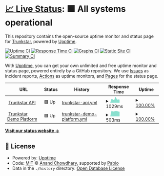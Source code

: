 # [📈 Live Status](https://status.trunkstar.com): <!--live status--> **🟩 All systems operational**

This repository contains the open-source uptime monitor and status page for [Trunkstar](https://trunkstar.com), powered by [Upptime](https://github.com/upptime/upptime).

[![Uptime CI](https://github.com/Trunkstar/status/workflows/Uptime%20CI/badge.svg)](https://github.com/Trunkstar/status/actions?query=workflow%3A%22Uptime+CI%22)
[![Response Time CI](https://github.com/Trunkstar/status/workflows/Response%20Time%20CI/badge.svg)](https://github.com/Trunkstar/status/actions?query=workflow%3A%22Response+Time+CI%22)
[![Graphs CI](https://github.com/Trunkstar/status/workflows/Graphs%20CI/badge.svg)](https://github.com/Trunkstar/status/actions?query=workflow%3A%22Graphs+CI%22)
[![Static Site CI](https://github.com/Trunkstar/status/workflows/Static%20Site%20CI/badge.svg)](https://github.com/Trunkstar/status/actions?query=workflow%3A%22Static+Site+CI%22)
[![Summary CI](https://github.com/Trunkstar/status/workflows/Summary%20CI/badge.svg)](https://github.com/Trunkstar/status/actions?query=workflow%3A%22Summary+CI%22)

With [Upptime](https://upptime.js.org), you can get your own unlimited and free uptime monitor and status page, powered entirely by a GitHub repository. We use [Issues](https://github.com/Trunkstar/status/issues) as incident reports, [Actions](https://github.com/Trunkstar/status/actions) as uptime monitors, and [Pages](https://status.trunkstar.com) for the status page.

<!--start: status pages-->
<!-- This summary is generated by Upptime (https://github.com/upptime/upptime) -->
<!-- Do not edit this manually, your changes will be overwritten -->
<!-- prettier-ignore -->
| URL | Status | History | Response Time | Uptime |
| --- | ------ | ------- | ------------- | ------ |
| <img alt="" src="https://icons.duckduckgo.com/ip3/api.trunkstar.com.ico" height="13"> [Trunkstar API](https://api.trunkstar.com/status) | 🟩 Up | [trunkstar-api.yml](https://github.com/Trunkstar/status/commits/HEAD/history/trunkstar-api.yml) | <details><summary><img alt="Response time graph" src="./graphs/trunkstar-api/response-time-week.png" height="20"> 1029ms</summary><br><a href="https://status.trunkstar.com/history/trunkstar-api"><img alt="Response time 1093" src="https://img.shields.io/endpoint?url=https%3A%2F%2Fraw.githubusercontent.com%2FTrunkstar%2Fstatus%2FHEAD%2Fapi%2Ftrunkstar-api%2Fresponse-time.json"></a><br><a href="https://status.trunkstar.com/history/trunkstar-api"><img alt="24-hour response time 1124" src="https://img.shields.io/endpoint?url=https%3A%2F%2Fraw.githubusercontent.com%2FTrunkstar%2Fstatus%2FHEAD%2Fapi%2Ftrunkstar-api%2Fresponse-time-day.json"></a><br><a href="https://status.trunkstar.com/history/trunkstar-api"><img alt="7-day response time 1029" src="https://img.shields.io/endpoint?url=https%3A%2F%2Fraw.githubusercontent.com%2FTrunkstar%2Fstatus%2FHEAD%2Fapi%2Ftrunkstar-api%2Fresponse-time-week.json"></a><br><a href="https://status.trunkstar.com/history/trunkstar-api"><img alt="30-day response time 1072" src="https://img.shields.io/endpoint?url=https%3A%2F%2Fraw.githubusercontent.com%2FTrunkstar%2Fstatus%2FHEAD%2Fapi%2Ftrunkstar-api%2Fresponse-time-month.json"></a><br><a href="https://status.trunkstar.com/history/trunkstar-api"><img alt="1-year response time 1093" src="https://img.shields.io/endpoint?url=https%3A%2F%2Fraw.githubusercontent.com%2FTrunkstar%2Fstatus%2FHEAD%2Fapi%2Ftrunkstar-api%2Fresponse-time-year.json"></a></details> | <details><summary><a href="https://status.trunkstar.com/history/trunkstar-api">100.00%</a></summary><a href="https://status.trunkstar.com/history/trunkstar-api"><img alt="All-time uptime 99.99%" src="https://img.shields.io/endpoint?url=https%3A%2F%2Fraw.githubusercontent.com%2FTrunkstar%2Fstatus%2FHEAD%2Fapi%2Ftrunkstar-api%2Fuptime.json"></a><br><a href="https://status.trunkstar.com/history/trunkstar-api"><img alt="24-hour uptime 100.00%" src="https://img.shields.io/endpoint?url=https%3A%2F%2Fraw.githubusercontent.com%2FTrunkstar%2Fstatus%2FHEAD%2Fapi%2Ftrunkstar-api%2Fuptime-day.json"></a><br><a href="https://status.trunkstar.com/history/trunkstar-api"><img alt="7-day uptime 100.00%" src="https://img.shields.io/endpoint?url=https%3A%2F%2Fraw.githubusercontent.com%2FTrunkstar%2Fstatus%2FHEAD%2Fapi%2Ftrunkstar-api%2Fuptime-week.json"></a><br><a href="https://status.trunkstar.com/history/trunkstar-api"><img alt="30-day uptime 100.00%" src="https://img.shields.io/endpoint?url=https%3A%2F%2Fraw.githubusercontent.com%2FTrunkstar%2Fstatus%2FHEAD%2Fapi%2Ftrunkstar-api%2Fuptime-month.json"></a><br><a href="https://status.trunkstar.com/history/trunkstar-api"><img alt="1-year uptime 99.99%" src="https://img.shields.io/endpoint?url=https%3A%2F%2Fraw.githubusercontent.com%2FTrunkstar%2Fstatus%2FHEAD%2Fapi%2Ftrunkstar-api%2Fuptime-year.json"></a></details>
| <img alt="" src="https://icons.duckduckgo.com/ip3/demo.trunkstar.com.ico" height="13"> [Trunkstar Demo Platform](https://demo.trunkstar.com) | 🟩 Up | [trunkstar-demo-platform.yml](https://github.com/Trunkstar/status/commits/HEAD/history/trunkstar-demo-platform.yml) | <details><summary><img alt="Response time graph" src="./graphs/trunkstar-demo-platform/response-time-week.png" height="20"> 503ms</summary><br><a href="https://status.trunkstar.com/history/trunkstar-demo-platform"><img alt="Response time 547" src="https://img.shields.io/endpoint?url=https%3A%2F%2Fraw.githubusercontent.com%2FTrunkstar%2Fstatus%2FHEAD%2Fapi%2Ftrunkstar-demo-platform%2Fresponse-time.json"></a><br><a href="https://status.trunkstar.com/history/trunkstar-demo-platform"><img alt="24-hour response time 592" src="https://img.shields.io/endpoint?url=https%3A%2F%2Fraw.githubusercontent.com%2FTrunkstar%2Fstatus%2FHEAD%2Fapi%2Ftrunkstar-demo-platform%2Fresponse-time-day.json"></a><br><a href="https://status.trunkstar.com/history/trunkstar-demo-platform"><img alt="7-day response time 503" src="https://img.shields.io/endpoint?url=https%3A%2F%2Fraw.githubusercontent.com%2FTrunkstar%2Fstatus%2FHEAD%2Fapi%2Ftrunkstar-demo-platform%2Fresponse-time-week.json"></a><br><a href="https://status.trunkstar.com/history/trunkstar-demo-platform"><img alt="30-day response time 530" src="https://img.shields.io/endpoint?url=https%3A%2F%2Fraw.githubusercontent.com%2FTrunkstar%2Fstatus%2FHEAD%2Fapi%2Ftrunkstar-demo-platform%2Fresponse-time-month.json"></a><br><a href="https://status.trunkstar.com/history/trunkstar-demo-platform"><img alt="1-year response time 547" src="https://img.shields.io/endpoint?url=https%3A%2F%2Fraw.githubusercontent.com%2FTrunkstar%2Fstatus%2FHEAD%2Fapi%2Ftrunkstar-demo-platform%2Fresponse-time-year.json"></a></details> | <details><summary><a href="https://status.trunkstar.com/history/trunkstar-demo-platform">100.00%</a></summary><a href="https://status.trunkstar.com/history/trunkstar-demo-platform"><img alt="All-time uptime 99.98%" src="https://img.shields.io/endpoint?url=https%3A%2F%2Fraw.githubusercontent.com%2FTrunkstar%2Fstatus%2FHEAD%2Fapi%2Ftrunkstar-demo-platform%2Fuptime.json"></a><br><a href="https://status.trunkstar.com/history/trunkstar-demo-platform"><img alt="24-hour uptime 100.00%" src="https://img.shields.io/endpoint?url=https%3A%2F%2Fraw.githubusercontent.com%2FTrunkstar%2Fstatus%2FHEAD%2Fapi%2Ftrunkstar-demo-platform%2Fuptime-day.json"></a><br><a href="https://status.trunkstar.com/history/trunkstar-demo-platform"><img alt="7-day uptime 100.00%" src="https://img.shields.io/endpoint?url=https%3A%2F%2Fraw.githubusercontent.com%2FTrunkstar%2Fstatus%2FHEAD%2Fapi%2Ftrunkstar-demo-platform%2Fuptime-week.json"></a><br><a href="https://status.trunkstar.com/history/trunkstar-demo-platform"><img alt="30-day uptime 99.98%" src="https://img.shields.io/endpoint?url=https%3A%2F%2Fraw.githubusercontent.com%2FTrunkstar%2Fstatus%2FHEAD%2Fapi%2Ftrunkstar-demo-platform%2Fuptime-month.json"></a><br><a href="https://status.trunkstar.com/history/trunkstar-demo-platform"><img alt="1-year uptime 99.98%" src="https://img.shields.io/endpoint?url=https%3A%2F%2Fraw.githubusercontent.com%2FTrunkstar%2Fstatus%2FHEAD%2Fapi%2Ftrunkstar-demo-platform%2Fuptime-year.json"></a></details>

<!--end: status pages-->

[**Visit our status website →**](https://status.trunkstar.com)

## 📄 License

- Powered by: [Upptime](https://github.com/upptime/upptime)
- Code: [MIT](./LICENSE) © [Anand Chowdhary](https://anandchowdhary.com), supported by [Pabio](https://pabio.com)
- Data in the `./history` directory: [Open Database License](https://opendatacommons.org/licenses/odbl/1-0/)
